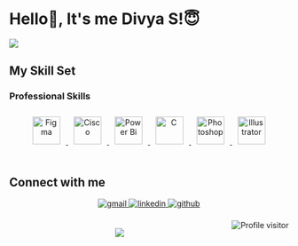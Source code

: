 
<!---------------------------- Typewriter animation ----------------------------->
# Hello👋, It's me Divya S!😇
![](https://readme-typing-svg.herokuapp.com?font=Montserrat&color=3EA9F5&lines=I'm+a+UI%2FUX+Designer;I'm+a+Network+Engineer;)

## My Skill Set  

### Professional Skills  
<div align="center">  

<a href="https://www.figma.com/" target="_blank">
<img style="margin: 10px; display:inline-block;" src="https://profilinator.rishav.dev/skills-assets/figma-icon.svg" alt="Figma" height="50" />
</a>  

<a href="https://www.netacad.com/" target="_blank">
<img style="margin: 10px; display:inline-block;" src="https://github.com/user-attachments/assets/746d993f-107a-4114-bbc2-f4f56d50f57e" alt="Cisco" height="50" />
</a>  

<a href="https://powerbi.microsoft.com/en-us/" target="_blank">
<img style="margin: 10px; display:inline-block;" src="https://profilinator.rishav.dev/skills-assets/powerbi.png" alt="Power Bi" height="50" />
</a>  

<a href="https://www.cprogramming.com/" target="_blank">
<img style="margin: 10px; display:inline-block;" src="https://profilinator.rishav.dev/skills-assets/c-original.svg" alt="C" height="50" />
</a>  

<a href="https://www.adobe.com/in/products/photoshop.html" target="_blank">
<img style="margin: 10px; display:inline-block;" src="https://profilinator.rishav.dev/skills-assets/photoshop-plain.svg" alt="Photoshop" height="50" />
</a>  

<a href="https://www.adobe.com/in/products/illustrator.html" target="_blank">
<img style="margin: 10px; display:inline-block;" src="https://profilinator.rishav.dev/skills-assets/adobe_illustrator-icon.svg" alt="Illustrator" height="50" />
</a>  

</div>


<br/>  

## Connect with me  

<div align="center"> 
<a href="sriammansubramani@gmail.com" target="_blank">
<img src="https://img.shields.io/badge/gmail-D14836?style=for-the-badge&logo=gmail&logoColor=white" alt=gmail style="margin-bottom: 5px;" />
</a>
    
<a href="https://linkedin.com/in/divya-subramani-4076702a8" target="_blank">
<img src="https://img.shields.io/badge/linkedin-%231E77B5.svg?&style=for-the-badge&logo=linkedin&logoColor=white" alt=linkedin style="margin-bottom: 5px;" />
</a>  

<a href="https://github.com/di677" target="_blank">
<img src="https://img.shields.io/badge/github-%2324292e.svg?&style=for-the-badge&logo=github&logoColor=white" alt=github style="margin-bottom: 5px;" />
</a>  


</a>  
</div>  

<br/>  


<a href="https://komarev.com/ghpvc/?username=alsiam">
  <img align="right" src="https://komarev.com/ghpvc/?username=y7ms&label=Visitors&color=0e75b6&style=flat" alt="Profile visitor" />
</a>



<p align="center">
    <img src="https://img.shields.io/badge/THANKS%20FOR-VISITING%20💙-red?style=for-the-badge&logo=github"/>
</p>


